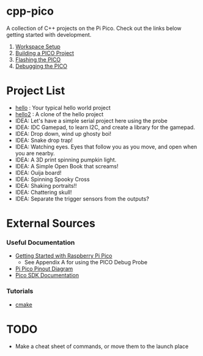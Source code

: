# cpp-pico
A collection of C++ projects on the Pi Pico. Check out the links below getting started with development.

1. [Workspace Setup](doc/workspace_setup.md)
2. [Building a PICO Project](doc/building_a_pico_project.md)
3. [Flashing the PICO](doc/flashing_the_pico.md)
4. [Debugging the PICO](doc/debugging_the_pico.md)

# Project List
- [hello](projects/hello/hello.md) : Your typical hello world project
- [hello2](projects/hello2/hello2.md) : A clone of the hello project
- IDEA: Let's have a simple serial project here using the probe
- IDEA: IDC Gamepad, to learn I2C, and create a library for the gamepad.
- IDEA: Drop down, wind up ghosty boi!
- IDEA: Snake drop trap!
- IDEA: Watching eyes. Eyes that follow you as you move, and open when you are nearby.
- IDEA: A 3D print spinning pumpkin light.
- IDEA: A Simple Open Book that screams!
- IDEA: Ouija board!
- IDEA: Spinning Spooky Cross 
- IDEA: Shaking portraits!!
- IDEA: Chattering skull!
- IDEA: Separate the trigger sensors from the outputs?

# External Sources

### Useful Documentation
- [Getting Started with Raspberry Pi Pico](https://datasheets.raspberrypi.com/pico/getting-started-with-pico.pdf)
    - See Appendix A for using the PICO Debug Probe
- [Pi Pico Pinout Diagram](https://pico.pinout.xyz/)
- [Pico SDK Documentation](https://www.raspberrypi.com/documentation/pico-sdk/)

### Tutorials
- [cmake](https://cmake.org/cmake/help/latest/guide/tutorial/index.html)

# TODO
- Make a cheat sheet of commands, or move them to the launch place